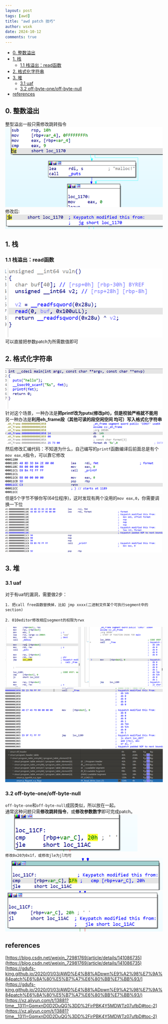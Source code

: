 ```yaml
---
layout: post
tags: [awd]
title: "awd patch 技巧"
author: wsxk
date: 2024-10-12
comments: true
---
```


- [0. 整数溢出](#0-整数溢出)
- [1. 栈](#1-栈)
  - [1.1 栈溢出：read函数](#11-栈溢出read函数)
- [2. 格式化字符串](#2-格式化字符串)
- [3. 堆](#3-堆)
  - [3.1 uaf](#31-uaf)
  - [3.2 off-byte-one/off-byte-null](#32-off-byte-oneoff-byte-null)
- [references](#references)


## 0. 整数溢出<br>
整型溢出一般只需修改跳转指令<br>
![](https://raw.githubusercontent.com/wsxk/wsxk_pictures/main/2024-9-25/20241025200422.png)
修改后:<br>
![](https://raw.githubusercontent.com/wsxk/wsxk_pictures/main/2024-9-25/20241025200714.png)

## 1. 栈<br>
### 1.1 栈溢出：read函数<br>
![](https://raw.githubusercontent.com/wsxk/wsxk_pictures/main/2024-9-25/20241023191750.png)
可以直接把参数patch为所需数值即可<br>


## 2. 格式化字符串<br>
![](https://raw.githubusercontent.com/wsxk/wsxk_pictures/main/2024-9-25/20241023193253.png)
针对这个场景，一种办法是**把printf改为puts(修改plt)，但是校验严格就不能用**<br>
另一种办法是**利用eh_frame段（其他可读的段空闲空间 均可）写入格式化字符串**<br>
![](https://raw.githubusercontent.com/wsxk/wsxk_pictures/main/2024-9-25/20241023200055.png)
然后修改汇编代码：不知道为什么，自己编写的`printf`函数编译后前面总是有个`mov eax,0`指令，可以靠它修改<br>
![](https://raw.githubusercontent.com/wsxk/wsxk_pictures/main/2024-9-25/20241023201254.png)
但是5个字节不够你写(64位程序)，这时发现有两个没用的`mov eax,0`，你需要调换一下位<br>
![](https://raw.githubusercontent.com/wsxk/wsxk_pictures/main/2024-9-25/20241023201154.png)


## 3. 堆<br>
### 3.1 uaf<br>
对于有uaf的漏洞，需要做2步：<br>
```
1. 把call free函数替换掉，比如 jmp xxxx(二进制文件某个可执行segment中的section)

2. 010editor修改相应segment的权限为rwx
```
![](https://raw.githubusercontent.com/wsxk/wsxk_pictures/main/2024-9-25/20241024214754.png)
![](https://raw.githubusercontent.com/wsxk/wsxk_pictures/main/2024-9-25/20241024214834.png)
![](https://raw.githubusercontent.com/wsxk/wsxk_pictures/main/2024-9-25/20241024214904.png)

### 3.2 off-byte-one/off-byte-null<br>
`off-byte-one`和`off-byte-null`成因类似，所以放在一起。<br>
通常这种问题只需**修改跳转指令**，或**修改参数数字**即可完成patch。<br>
![](https://raw.githubusercontent.com/wsxk/wsxk_pictures/main/2024-9-25/20241025195244.png)<br>
`修改0x20为0x1f，或修改jle为jl均可`<br>
![](https://raw.githubusercontent.com/wsxk/wsxk_pictures/main/2024-9-25/20241025195404.png)
![](https://raw.githubusercontent.com/wsxk/wsxk_pictures/main/2024-9-25/20241025195429.png)

## references<br>
[https://blog.csdn.net/weixin_72981769/article/details/141086735](https://blog.csdn.net/weixin_72981769/article/details/141086735)<br>
[https://gdufs-king.github.io/2020/01/03/AWD%E4%B8%ADpwn%E9%A2%98%E7%9A%84patch%E6%8A%80%E5%B7%A7%E6%80%BB%E7%BB%93/](https://gdufs-king.github.io/2020/01/03/AWD%E4%B8%ADpwn%E9%A2%98%E7%9A%84patch%E6%8A%80%E5%B7%A7%E6%80%BB%E7%BB%93/)<br>
[https://xz.aliyun.com/t/13881?time__1311=GqmxnD0D2DuQG%3DD%2FirPBK4Y5MDWTz07ufbD#toc-2](https://xz.aliyun.com/t/13881?time__1311=GqmxnD0D2DuQG%3DD%2FirPBK4Y5MDWTz07ufbD#toc-2)<br>